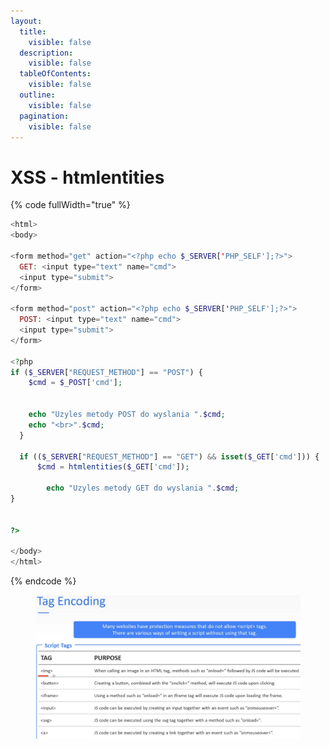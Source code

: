 ```yaml
---
layout:
  title:
    visible: false
  description:
    visible: false
  tableOfContents:
    visible: false
  outline:
    visible: false
  pagination:
    visible: false
---
```


# XSS - htmlentities

{% code fullWidth="true" %}
```php
<html>
<body>

<form method="get" action="<?php echo $_SERVER['PHP_SELF'];?>">
  GET: <input type="text" name="cmd">
  <input type="submit">
</form>

<form method="post" action="<?php echo $_SERVER['PHP_SELF'];?>">
  POST: <input type="text" name="cmd">
  <input type="submit">
</form>

<?php
if ($_SERVER["REQUEST_METHOD"] == "POST") {
    $cmd = $_POST['cmd'];

  
    echo "Uzyles metody POST do wyslania ".$cmd;
    echo "<br>".$cmd;
  }
  
  if (($_SERVER["REQUEST_METHOD"] == "GET") && isset($_GET['cmd'])) {
      $cmd = htmlentities($_GET['cmd']);

        echo "Uzyles metody GET do wyslania ".$cmd;
}


?>

</body>
</html>
```
{% endcode %}

<div data-full-width="true">

<figure><img src=".gitbook/assets/1 (21).jpg" alt=""><figcaption></figcaption></figure>

</div>
